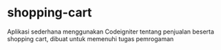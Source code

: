 # shopping-cart
Aplikasi sederhana menggunakan Codeigniter tentang penjualan beserta shopping cart, dibuat untuk memenuhi tugas pemrogaman
